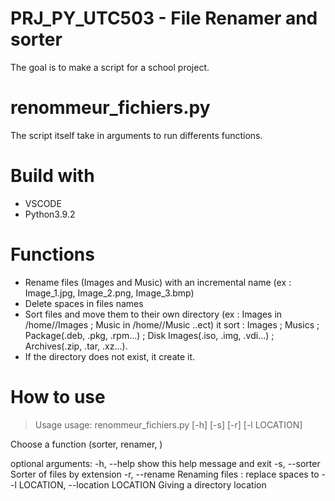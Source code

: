 # PRJ_PY_UTC503 - File Renamer and sorter
The goal is to make a script for a school project.
# renommeur_fichiers.py
The script itself take in arguments to run differents functions.
# Build with
- VSCODE
- Python3.9.2
# Functions
- Rename files (Images and Music) with an incremental name (ex : Image_1.jpg, Image_2.png, Image_3.bmp)
- Delete spaces in files names
- Sort files and move them to their own directory (ex : Images in /home/<user>/Images ; Music in /home/<user>/Music ..ect)
  it sort : Images ; Musics ; Package(.deb, .pkg, .rpm...) ; Disk Images(.iso, .img, .vdi...) ; Archives(.zip, .tar, .xz...).
- If the directory does not exist, it create it.
# How to use
  > Usage 
  usage: renommeur_fichiers.py [-h] [-s] [-r] [-l LOCATION]

  Choose a function (sorter, renamer, )

  optional arguments:
    -h, --help            show this help message and exit
    -s, --sorter          Sorter of files by extension
    -r, --rename          Renaming files : replace spaces to -
    -l LOCATION, --location LOCATION
                          Giving a directory location
